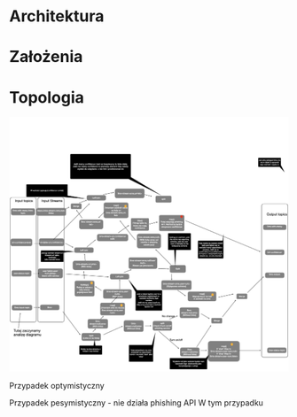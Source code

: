 # Architektura

# Założenia

# Topologia
![Topologia](topology.jpeg)



Przypadek optymistyczny

Przypadek pesymistyczny - nie działa phishing API
W tym przypadku 